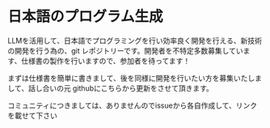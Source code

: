 # 日本語のプログラム生成
LLMを活用して、日本語でプログラミングを行い効率良く開発を行える、新技術の開発を行う為の、git レポジトリーです。開発者を不特定多数募集しています、仕様書の製作を行いますので、参加者を待ってます！

まずは仕様書を簡単に書きまして、後を同様に開発を行いたい方を募集いたしまして、話し合いの元 githubにこちらから更新をさせて頂きます。

コミュニティにつきましては、ありませんのでissueから各自作成して、リンクを載せて下さい
